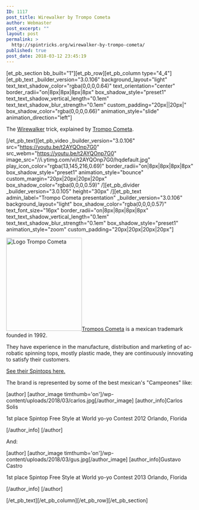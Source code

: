 ```yaml
---
ID: 1117
post_title: Wirewalker by Trompo Cometa
author: Webmaster
post_excerpt: ""
layout: post
permalink: >
  http://spintricks.org/wirewalker-by-trompo-cometa/
published: true
post_date: 2018-03-12 23:45:19
---
```

[et_pb_section bb_built="1"][et_pb_row][et_pb_column type="4_4"][et_pb_text _builder_version="3.0.106" background_layout="light" text_text_shadow_color="rgba(0,0,0,0.64)" text_orientation="center" border_radii="on|8px|8px|8px|8px" box_shadow_style="preset1" text_text_shadow_vertical_length="0.1em" text_text_shadow_blur_strength="0.1em" custom_padding="20px||20px|" box_shadow_color="rgba(0,0,0,0.66)" animation_style="slide" animation_direction="left"]

The <a href="/tag/wirewalker">Wirewalker</a> trick, explained by <a href="http://www.tromposcometa.com.mx/">Trompo Cometa</a>.

[/et_pb_text][et_pb_video _builder_version="3.0.106" src="https://youtu.be/t2AYQOnp7G0" src_webm="https://youtu.be/t2AYQOnp7G0" image_src="//i.ytimg.com/vi/t2AYQOnp7G0/hqdefault.jpg" play_icon_color="rgba(13,145,216,0.69)" border_radii="on|8px|8px|8px|8px" box_shadow_style="preset1" animation_style="bounce" custom_margin="20px|20px|20px|20px" box_shadow_color="rgba(0,0,0,0.59)" /][et_pb_divider _builder_version="3.0.105" height="30px" /][et_pb_text admin_label="Trompo Cometa presentation" _builder_version="3.0.106" background_layout="light" box_shadow_color="rgba(0,0,0,0.57)" text_font_size="16px" border_radii="on|8px|8px|8px|8px" text_text_shadow_vertical_length="0.1em" text_text_shadow_blur_strength="0.1em" box_shadow_style="preset1" animation_style="zoom" custom_padding="20px|20px|20px|20px"]

<span id="result_box" class="" lang="en"><span class=""><a href="http://www.tromposcometa.com.mx/"><img class="alignleft size-thumbnail wp-image-1065" src="http://spintricks.org/wp-content/uploads/2018/03/logo_cometa-203x250.png" alt="Logo Trompo Cometa" width="203" height="250" />Trompos Cometa</a> is a mexican trademark founded in 1992.</span></span>

<span id="result_box" class="" lang="en"><span class="">They have experience in the manufacture, distribution and marketing of acrobatic spinning tops, mostly plastic made, they are continuously innovating to satisfy their customers.</span></span>

<a href="/?post_type=project&amp;p=1067">See their Spintops here.</a>

The brand is represented by some of the best mexican's "Campeones" like:

[author] [author_image timthumb='on']/wp-content/uploads/2018/03/carlos.jpg[/author_image] [author_info]Carlos Solis

1st place Spintop Free Style at World yo-yo Contest 2012
Orlando, Florida

[/author_info] [/author]

And:

[author] [author_image timthumb='on']/wp-content/uploads/2018/03/gus.jpg[/author_image] [author_info]Gustavo Castro

1st place Spintop Free Style at World yo-yo Contest 2013
Orlando, Florida

[/author_info] [/author]

[/et_pb_text][/et_pb_column][/et_pb_row][/et_pb_section]